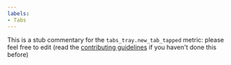 ```yaml
---
labels:
- Tabs
---
```

This is a stub commentary for the `tabs_tray.new_tab_tapped` metric: please feel free to edit (read the
[contributing guidelines](https://github.com/mozilla/glean-annotations/blob/main/CONTRIBUTING.md)
if you haven't done this before)
